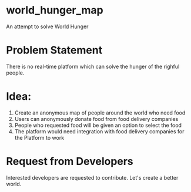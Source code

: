 # world_hunger_map
An attempt to solve World Hunger

# Problem Statement
There is no real-time platform which can solve the hunger of the righful people. 

# Idea:
1) Create an anonymous map of people around the world who need food
2) Users can anonymously donate food from food delivery companies
3) People who requested food will be given an option to select the food
4) The platform would need integration with food delivery companies for the Platform to work

# Request from Developers
Interested developers are requested to contribute. Let's create a better world.
